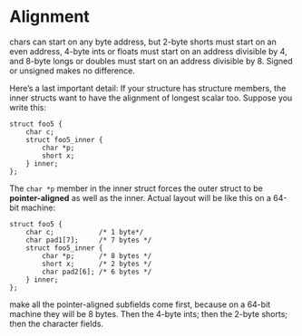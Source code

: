 # Alignment

 chars can start on any byte address, but 2-byte shorts must start on an even address, 4-byte ints or floats must start on an address divisible by 4, and 8-byte longs or doubles must start on an address divisible by 8. Signed or unsigned makes no difference.



Here’s a last important detail: If your structure has structure members, the inner structs want to have the alignment of longest scalar too. Suppose you write this:

```
struct foo5 {
    char c;
    struct foo5_inner {
        char *p;
        short x;
    } inner;
};
```

The `char *p` member in the inner struct forces the outer struct to be **pointer-aligned** as well as the inner. Actual layout will be like this on a 64-bit machine:

```
struct foo5 {
    char c;           /* 1 byte*/
    char pad1[7];     /* 7 bytes */
    struct foo5_inner {
        char *p;      /* 8 bytes */
        short x;      /* 2 bytes */
        char pad2[6]; /* 6 bytes */
    } inner;
};
```



make all the pointer-aligned subfields come first, because on a 64-bit machine they will be 8 bytes. Then the 4-byte ints; then the 2-byte shorts; then the character fields.